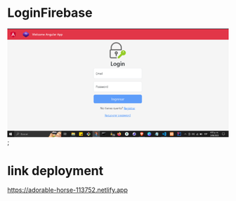 # LoginFirebase

![Preview 1](./src/assets/img/preview1.png);

# link deployment

https://adorable-horse-113752.netlify.app

